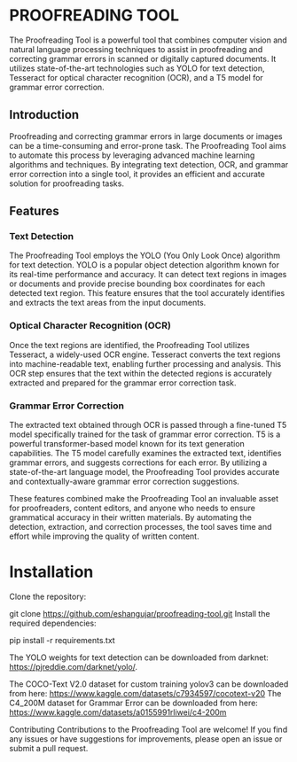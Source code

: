 # **PROOFREADING TOOL**

The Proofreading Tool is a powerful tool that combines computer vision and natural language processing techniques to assist in proofreading and correcting grammar errors in scanned or digitally captured documents. It utilizes state-of-the-art technologies such as YOLO for text detection, Tesseract for optical character recognition (OCR), and a T5 model for grammar error correction.

## Introduction
Proofreading and correcting grammar errors in large documents or images can be a time-consuming and error-prone task. The Proofreading Tool aims to automate this process by leveraging advanced machine learning algorithms and techniques. By integrating text detection, OCR, and grammar error correction into a single tool, it provides an efficient and accurate solution for proofreading tasks.

## Features
### Text Detection
The Proofreading Tool employs the YOLO (You Only Look Once) algorithm for text detection. YOLO is a popular object detection algorithm known for its real-time performance and accuracy. It can detect text regions in images or documents and provide precise bounding box coordinates for each detected text region. This feature ensures that the tool accurately identifies and extracts the text areas from the input documents.

### Optical Character Recognition (OCR)
Once the text regions are identified, the Proofreading Tool utilizes Tesseract, a widely-used OCR engine. Tesseract converts the text regions into machine-readable text, enabling further processing and analysis. This OCR step ensures that the text within the detected regions is accurately extracted and prepared for the grammar error correction task.

### Grammar Error Correction
The extracted text obtained through OCR is passed through a fine-tuned T5 model specifically trained for the task of grammar error correction. T5 is a powerful transformer-based model known for its text generation capabilities. The T5 model carefully examines the extracted text, identifies grammar errors, and suggests corrections for each error. By utilizing a state-of-the-art language model, the Proofreading Tool provides accurate and contextually-aware grammar error correction suggestions.

These features combined make the Proofreading Tool an invaluable asset for proofreaders, content editors, and anyone who needs to ensure grammatical accuracy in their written materials. By automating the detection, extraction, and correction processes, the tool saves time and effort while improving the quality of written content.


# Installation

Clone the repository:


git clone https://github.com/eshangujar/proofreading-tool.git
Install the required dependencies:


pip install -r requirements.txt

The YOLO weights for text detection can be downloaded from darknet: https://pjreddie.com/darknet/yolo/.

The COCO-Text V2.0 dataset for custom training yolov3 can be downloaded from here: https://www.kaggle.com/datasets/c7934597/cocotext-v20
The C4_200M dataset for Grammar Error can be downloaded from here: https://www.kaggle.com/datasets/a0155991rliwei/c4-200m




Contributing
Contributions to the Proofreading Tool are welcome! If you find any issues or have suggestions for improvements, please open an issue or submit a pull request.




